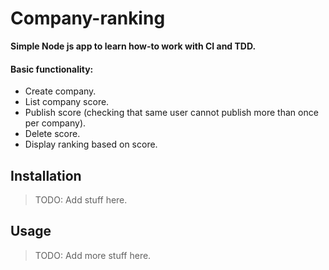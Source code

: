 # Company-ranking

**Simple Node js app to learn how-to work with CI and TDD.**

#### Basic functionality:

* Create company.
* List company score.
* Publish score (checking that same user cannot publish more than once per company).
* Delete score.
* Display ranking based on score.

## Installation

 >TODO: Add stuff here.

## Usage

>TODO: Add more stuff here.
